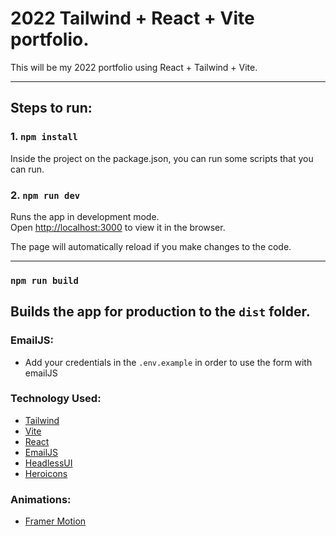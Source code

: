 # 2022 Tailwind + React + Vite portfolio. 

This will be my 2022 portfolio using React + Tailwind + Vite. 

---
## Steps to run: 

### 1. `npm install`

Inside the project on the package.json, you can run some scripts that you can run. 

### 2. `npm run dev`

Runs the app in development mode.<br>
Open [http://localhost:3000](http://localhost:3000) to view it in the browser.

The page will automatically reload if you make changes to the code.<br>

---
### `npm run build`

Builds the app for production to the `dist` folder.<br>
---
### EmailJS:
- Add your credentials in the `.env.example` in order to use the form with emailJS

### Technology Used:
- [Tailwind](https://tailwindcss.com/)
- [Vite](https://vitejs.dev/)
- [React](https://reactjs.org/)
- [EmailJS](https://www.emailjs.com/)
- [HeadlessUI](https://headlessui.com/)
- [Heroicons](https://heroicons.com/)

### Animations:
- [Framer Motion](https://www.framer.com/motion/)
